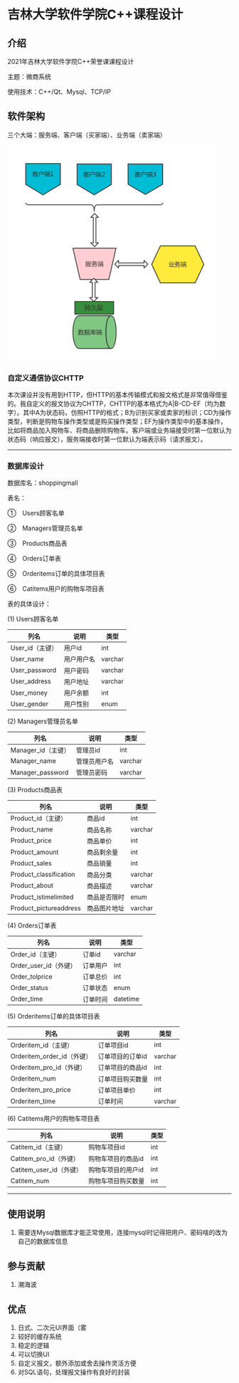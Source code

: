 # 吉林大学软件学院C++课程设计
## 介绍
2021年吉林大学软件学院C++荣誉课课程设计

主题：微商系统

使用技术：C++/Qt、Mysql、TCP/IP

## 软件架构
三个大端：服务端、客户端（买家端）、业务端（卖家端）

![输入图片说明](%E6%9E%B6%E6%9E%84%E5%9B%BE.png)

### 自定义通信协议CHTTP

本次课设并没有用到HTTP，但HTTP的基本传输模式和报文格式是非常值得借鉴的。我自定义的报文协议为CHTTP，CHTTP的基本格式为A|B-CD-EF（均为数字）。其中A为状态码，仿照HTTP的格式；B为识别买家或卖家的标识；CD为操作类型，判断是购物车操作类型或是购买操作类型；EF为操作类型中的基本操作，比如将商品加入购物车、将商品删除购物车。客户端或业务端接受时第一位默认为状态码（响应报文），服务端接收时第一位默认为端表示码（请求报文）。

----

### 数据库设计

数据库名：shoppingmall

表名：

①　Users顾客名单

②　Managers管理员名单

③　Products商品表

④　Orders订单表

⑤　Orderitems订单的具体项目表

⑥　Catitems用户的购物车项目表

表的具体设计：

(1) Users顾客名单

| 列名            | 说明       | 类型    |
| --------------- | ---------- | ------- |
| User_id（主键） | 用户id     | int     |
| User_name       | 用户用户名 | varchar |
| User_password   | 用户密码   | varchar |
| User_address    | 用户地址   | varchar |
| User_money      | 用户余额   | int     |
| User_gender     | 用户性别   | enum    |

 

(2) Managers管理员名单

| 列名               | 说明         | 类型    |
| ------------------ | ------------ | ------- |
| Manager_id（主键） | 管理员id     | int     |
| Manager_name       | 管理员用户名 | varchar |
| Manager_password   | 管理员密码   | varchar |

 

(3) Products商品表

| 列名                   | 说明         | 类型    |
| ---------------------- | ------------ | ------- |
| Product_id（主键）     | 商品id       | int     |
| Product_name           | 商品名称     | varchar |
| Product_price          | 商品单价     | int     |
| Product_amount         | 商品剩余量   | int     |
| Product_sales          | 商品销量     | int     |
| Product_classification | 商品分类     | varchar |
| Product_about          | 商品描述     | varchar |
| Product_istimelimited  | 商品是否限时 | enum    |
| Product_pictureaddress | 商品图片地址 | varchar |

 

(4) Orders订单表

| 列名                  | 说明     | 类型     |
| --------------------- | -------- | -------- |
| Order_id（主键）      | 订单id   | varchar  |
| Order_user_id（外键） | 订单用户 | int      |
| Order_tolprice        | 订单总价 | int      |
| Order_status          | 订单状态 | enum     |
| Order_time            | 订单时间 | datetime |

 

(5) Orderitems订单的具体项目表

| 列名                       | 说明             | 类型    |
| -------------------------- | ---------------- | ------- |
| Orderitem_id（主键）       | 订单项目id       | int     |
| Orderitem_order_id（外键） | 订单项目的订单id | varchar |
| Orderitem_pro_id（外键）   | 订单项目的商品id | int     |
| Orderitem_num              | 订单项目购买数量 | int     |
| Orderitem_pro_price        | 订单项目单价     | int     |
| Orderitem_time             | 订单时间         | varchar |

 

(6) Catitems用户的购物车项目表

| 列名                    | 说明               | 类型 |
| ----------------------- | ------------------ | ---- |
| Catitem_id（主键）      | 购物车项目id       | int  |
| Catitem_pro_id（外键）  | 购物车项目的商品id | int  |
| Catitem_user_id（外键） | 购物车项目的用户id | int  |
| Catitem_num             | 购物车项目购买数量 | int  |

----

## 使用说明

1.  需要连Mysql数据库才能正常使用，连接mysql时记得把用户、密码啥的改为自己的数据库信息

## 参与贡献

1.  潮海波


## 优点

1.  日式、二次元UI界面（雾
2.  较好的缓存系统
3.  稳定的逻辑
4.  可以切换UI
5.  自定义报文，额外添加或舍去操作灵活方便
6.  对SQL语句，处理报文操作有良好的封装
